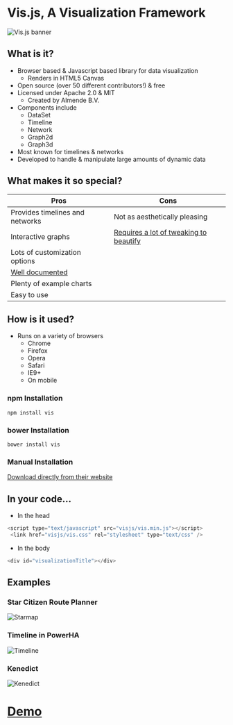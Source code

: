 # Vis.js, A Visualization Framework

![Vis.js banner](http://visjs.org/images/wall_small.png)

## What is it?

* Browser based & Javascript based library for data visualization
  * Renders in HTML5 Canvas
* Open source (over 50 different contributors!) & free
* Licensed under Apache 2.0 & MIT 
  * Created by Almende B.V.
* Components include
  * DataSet
  * Timeline
  * Network
  * Graph2d
  * Graph3d
* Most known for timelines & networks
* Developed to handle & manipulate large amounts of dynamic data

## What makes it so special?
Pros | Cons
------------ | -------------
Provides timelines and networks | Not as aesthetically pleasing
Interactive graphs | [Requires a lot of tweaking to beautify](http://visjs.org/showcase/index.html)
Lots of customization options |
[Well documented](http://visjs.org/docs/graph2d/) |
Plenty of example charts |
Easy to use |

## How is it used?
* Runs on a variety of browsers
  * Chrome
  * Firefox
  * Opera
  * Safari
  * IE9+
  * On mobile

### npm Installation
`npm install vis`

### bower Installation
`bower install vis`

### Manual Installation
[Download directly from their website](https://github.com/almende/vis/archive/v4.21.0.zip)

## In your code...
* In the head
```javascript
<script type="text/javascript" src="visjs/vis.min.js"></script>
 <link href="visjs/vis.css" rel="stylesheet" type="text/css" />
 ```
    
* In the body
```java
<div id="visualizationTitle"></div>
```

## Examples
### Star Citizen Route Planner
![Starmap](http://visjs.org/showcase/images/star_citizen_route_planner.png)

### Timeline in PowerHA
![Timeline](http://visjs.org/showcase/images/timeline_clustering.gif)

### Kenedict
![Kenedict](http://visjs.org/showcase/images/kenedict.png)

# [Demo](https://awyz.github.io/ICS484VisjsFinal/)
